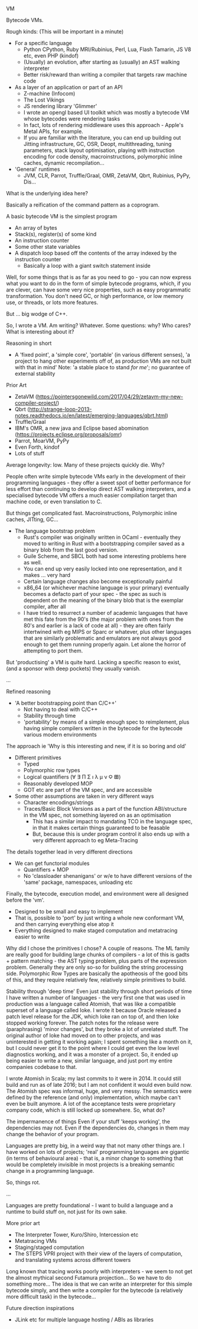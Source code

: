 VM

Bytecode VMs.

Rough kinds: (This will be important in a minute)
- For a specific language
  - Python CPython, Ruby MRI/Rubinius, Perl, Lua, Flash Tamarin, JS V8 etc, even PHP (kindof)
  - (Usually) an evolution, after starting as (usually) an AST walking interpreter
  - Better risk/reward than writing a compiler that targets raw machine code
- As a layer of an application or part of an API
  - Z-machine (Infocom)
  - The Lost Vikings
  - JS rendering library 'Glimmer'
  - I wrote an opengl based UI toolkit which was mostly a bytecode VM whose bytecodes were rendering tasks
  - In fact, lots of rendering middleware uses this approach - Apple's Metal APIs, for example.
  - If you are familiar with the literature, you can end up building out Jitting infrastructure, GC, OSR, Deopt, multithreading, tuning parameters, stack layout optimisation, playing with instruction encoding for code density, macroinstructions, polymorphic inline caches, dynamic recompilation...
- 'General' runtimes
  - JVM, CLR, Parrot, Truffle/Graal, OMR, ZetaVM, Qbrt, Rubinius, PyPy, Dis...

What is the underlying idea here?

Basically a reification of the command pattern as a coprogram.

A basic bytecode VM is the simplest program
- An array of bytes
- Stack(s), register(s) of some kind
- An instruction counter
- Some other state variables
- A dispatch loop based off the contents of the array indexed by the instruction counter
  - Basically a loop with a giant switch statement inside

Well, for some things that is as far as you need to go - you can now express what you want to do in the form of simple bytecode programs, which, if you are clever, can have some very nice properties, such as easy programmatic transformation. You don't need GC, or high performance, or low memory use, or threads, or lots more features.

But ... big wodge of C++.

So, I wrote a VM. Am writing? Whatever. Some questions: why? Who cares? What is interesting about it?

Reasoning in short
- A 'fixed point', a 'simple core', 'portable' (in various different senses), 'a project to hang other experiments off of, as production VMs are not built with that in mind'
Note: 'a stable place to stand *for me*'; no guarantee of external stability

Prior Art
- ZetaVM (https://pointersgonewild.com/2017/04/29/zetavm-my-new-compiler-project/)
- Qbrt (http://strange-loop-2013-notes.readthedocs.io/en/latest/emerging-languages/qbrt.html)
- Truffle/Graal
- IBM's OMR, a new java and Eclipse based abomination (https://projects.eclipse.org/proposals/omr)
- Parrot, MoarVM, PyPy
- Even Forth, kindof
- Lots of stuff

Average longevity: low. Many of these projects quickly die. Why?


People often write simple bytecode VMs early in the development of their programming languages - they offer a sweet spot of better performance for less effort than continuing to develop direct AST walking interpreters, and a specialised bytecode VM offers a much easier compilation target than machine code, or even translation to C.

But things get complicated fast. Macroinstructions, Polymorphic inline caches, JITting, GC...

- The language bootstrap problem
    - Rust's compiler was originally written in OCaml - eventually they moved to writing in Rust with a bootstrapping compiler saved as a binary blob from the last good version.
    - Guile Scheme, and SBCL both had some interesting problems here as well.
    - You can end up very easily locked into one representation, and it makes ... very hard
    - Certain language changes also become exceptionally painful
    - x86\_64 (or whichever machine language is your primary) eventually becomes a defacto part of your spec - the spec as such is dependent on the meaning of the binary blob that is the exemplar compiler, after all
    - I have tried to resurrect a number of academic languages that have met this fate from the 90's (the major problem with ones from the 80's and earlier is a lack of code at all) - they are often fairly intertwined with eg MIPS or Sparc or whatever, plus other languages that are similarly problematic and emulators are not always good enough to get them running properly again. Let alone the horror of attempting to port them.

But 'productising' a VM is quite hard. Lacking a specific reason to exist, (and a sponsor with deep pockets) they usually vanish.

...

Refined reasoning
- 'A better bootstrapping point than C/C++'
  - Not having to deal with C/C++
  - Stability through time
  - 'portability' by means of a simple enough spec to reimplement, plus having simple compilers written in the bytecode for the bytecode various modern environments

The approach
ie 'Why is this interesting and new, if it is so boring and old'
- Different primitives
  - Typed
  - Polymorphic row types
  - Logical quantifiers (∀ ∃ Π Σ ı λ μ ν Ϙ 𐌎)
  - Reasonably developed MOP
  - GOT etc are part of the VM spec, and are accessible
- Some other assumptions are taken in very different ways
  - Character encodings/strings
  - Traces/Basic Block Versions as a part of the function ABI/structure in the VM spec, not something layered on as an optimisation
    - This has a similar impact to mandating TCO in the language spec, in that it makes certain things guaranteed to be feasable
    - But, because this is under program control it also ends up with a very different approach to eg Meta-Tracing

The details together lead in very different directions
- We can get functorial modules
  - Quantifiers + MOP
  - No 'classloader shenanigans' or w/e to have different versions of the 'same' package, namespaces, unloading etc

Finally, the bytecode, execution model, and environment were all designed before the 'vm'.
- Designed to be small and easy to implement
- That is, possible to 'port' by just writing a whole new conformant VM, and then carrying everything else atop it
- Everything designed to make staged computation and metatracing easier to write

Why did I chose the primitives I chose?
A couple of reasons.
The ML family are really good for building large chunks of compilers - a lot of this is gadts + pattern matching - the AST typing problem, plus parts of the expression problem.
Generally they are only so-so for building the string processing side.
Polymorphic Row Types are basically the apotheosis of the good bits of this, and they require relatively few, relatively simple primitives to build.

Stability through 'deep time'
Even just stability through short periods of time
I have written a number of languages - the very first one that was used in production was a language called Atomish, that was like a compatible superset of a language called Ioke. I wrote it because Oracle released a patch level release for the JDK, which Ioke ran on top of, and then Ioke stopped working forever.  The patch notes for the release were (paraphrasing) 'minor changes', but they broke a lot of unrelated stuff. The original author of Ioke had moved on to other projects, and was uninterested in getting it working again; I spent something like a month on it, but I could never get it to the point where I could get even the low level diagnostics working, and it was a monster of a project. So, it ended up being easier to write a new, similar language, and just port my entire companies codebase to that.

I wrote Atomish in Scala; my last commits to it were in 2014. It could still build and run as of late 2016; but I am not confident it would even build now. The Atomish spec was informal, huge, and very messy. The semantics were defined by the reference (and only) implementation, which maybe can't even be built anymore. A lot of the acceptance tests were proprietary company code, which is still locked up somewhere. So, what do?

The impermanence of things
Even if your stuff 'keeps working', the dependencies may not. Even if the dependencies do, changes in them may change the behavior of your program.

Languages are pretty big, in a weird way that not many other things are. I have worked on lots of projects; 'real' programming languages are gigantic (in terms of behavioural area) - that is, a minor change to something that would be completely invisible in most projects is a breaking semantic change in a programming language.

So, things rot.

...


Languages are pretty foundational - I want to build a language and a runtime to build stuff on, not just for its own sake.

More prior art
- The Interpreter Tower, Kuro/Shiro, Intercession etc
- Metatracing VMs
- Staging/staged computation
- The STEPS VPRI project with their view of the layers of computation, and translating systems across different towers

Long known that tracing works poorly with interpreters - we seem to not get the almost mythical second Futamura projection... So we have to do something more...
The idea is that we can write an interpreter for this simple bytecode simply, and then write a compiler for the bytecode (a relatively more difficult task) in the bytecode...

Future direction inspirations
- JLink etc for multiple language hosting / ABIs as libraries
